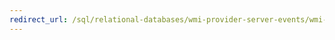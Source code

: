 ```yaml
---
redirect_url: /sql/relational-databases/wmi-provider-server-events/wmi-provider-for-server-events-concepts?toc=%2fsql%2frelational-databases%2fwmi-provider-server-events%2ftoc.json
---
```

